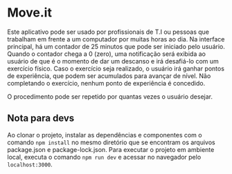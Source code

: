 # Move.it

Este aplicativo pode ser usado por profissionais de T.I ou pessoas que trabalham em frente a um computador por muitas horas ao dia. Na interface principal, há um contador de 25 minutos que pode ser iniciado pelo usuário. Quando o contador chega a 0 (zero), uma notificação será exibida ao usuário de que é o momento de dar um descanso e irá desafiá-lo com um exercício físico. Caso o exercício seja realizado, o usuário irá ganhar pontos de experiência, que podem ser acumulados para avançar de nível. Não completando o exercício, nenhum ponto de experiência é concedido.

O procedimento pode ser repetido por quantas vezes o usuário desejar.

## Nota para devs

Ao clonar o projeto, instalar as dependências e componentes com o comando ``npm install`` no mesmo diretório que se encontram os arquivos package.json e package-lock.json. Para executar o projeto em ambiente local, executa o comando ``npm run dev`` e acessar no navegador pelo ``localhost:3000``.
